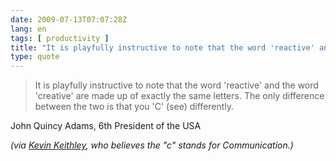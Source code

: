```yaml
---
date: 2009-07-13T07:07:28Z
lang: en
tags: [ productivity ]
title: "It is playfully instructive to note that the word 'reactive' and the"
type: quote
---
```


> It is playfully instructive to note that the word 'reactive' and the
> word 'creative' are made up of exactly the same letters. The only
> difference between the two is that you 'C' (see) differently.

John Quincy Adams, 6th President of the USA

*(via [Kevin Keithley](http://posterous.com/people/Q9f5xDhL5n), who believes the "c" stands for Communication.)*

